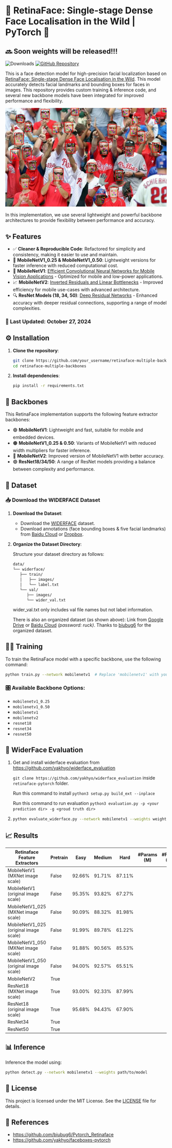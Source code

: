 # 📸 RetinaFace: Single-stage Dense Face Localisation in the Wild | PyTorch 🎯

## 🔜 Soon weights will be released!!!

![Downloads](https://img.shields.io/github/downloads/yakhyo/retinaface-pytorch/total) [![GitHub Repository](https://img.shields.io/badge/GitHub-Repository-blue?logo=github)](https://github.com/yakhyo/retinaface-pytorch)

This is a face detection model for high-precision facial localization based on [RetinaFace: Single-stage Dense Face Localisation in the Wild](https://arxiv.org/abs/1905.00641). This model accurately detects facial landmarks and bounding boxes for faces in images. This repository provides custom training & inference code, and several new backbone models have been integrated for improved performance and flexibility.

<div align="center">
<img src="assets/res18_test.jpg">
</div>

In this implementation, we use several lightweight and powerful backbone architectures to provide flexibility between performance and accuracy.

## ✨ Features

- ✅ **Cleaner & Reproducible Code**: Refactored for simplicity and consistency, making it easier to use and maintain.
- 📱 **MobileNetV1_0.25 & MobileNetV1_0.50**: Lightweight versions for faster inference with reduced computational cost.
- 📲 **MobileNetV1**: [Efficient Convolutional Neural Networks for Mobile Vision Applications](https://arxiv.org/abs/1704.04861) - Optimized for mobile and low-power applications.
- 📈 **MobileNetV2**: [Inverted Residuals and Linear Bottlenecks](https://arxiv.org/abs/1801.04381) - Improved efficiency for mobile use-cases with advanced architecture.
- 🔍 **ResNet Models (18, 34, 50)**: [Deep Residual Networks](https://arxiv.org/abs/1512.03385) - Enhanced accuracy with deeper residual connections, supporting a range of model complexities.

### 📅 Last Updated: October 27, 2024

## ⚙️ Installation

1. **Clone the repository**:

   ```bash
   git clone https://github.com/your_username/retinaface-multiple-backbones.git
   cd retinaface-multiple-backbones
   ```

2. **Install dependencies**:
   ```bash
   pip install -r requirements.txt
   ```

## 🔄 Backbones

This RetinaFace implementation supports the following feature extractor backbones:

- 🟢 **MobileNetV1**: Lightweight and fast, suitable for mobile and embedded devices.
- 🟠 **MobileNetV1_0.25 & 0.50**: Variants of MobileNetV1 with reduced width multipliers for faster inference.
- 🔵 **MobileNetV2**: Improved version of MobileNetV1 with better accuracy.
- 🟣 **ResNet18/34/50**: A range of ResNet models providing a balance between complexity and performance.

## 📂 Dataset

### 📥 Download the WIDERFACE Dataset

1. **Download the Dataset**:

   - Download the [WIDERFACE](http://shuoyang1213.me/WIDERFACE/WiderFace_Results.html) dataset.
   - Download annotations (face bounding boxes & five facial landmarks) from [Baidu Cloud](https://pan.baidu.com/s/1Laby0EctfuJGgGMgRRgykA) or [Dropbox](https://www.dropbox.com/s/7j70r3eeepe4r2g/retinaface_gt_v1.1.zip?dl=0).

2. **Organize the Dataset Directory**:

   Structure your dataset directory as follows:

   ```
   data/
   └── widerface/
      ├── train/
      │   ├── images/
      │   └── label.txt
      └── val/
         ├── images/
         └── wider_val.txt
   ```

   wider_val.txt only includes val file names but not label information.

   There is also an organized dataset (as shown above): Link from [Google Drive](https://drive.google.com/open?id=11UGV3nbVv1x9IC--_tK3Uxf7hA6rlbsS) or [Baidu Cloud](https://pan.baidu.com/s/1jIp9t30oYivrAvrgUgIoLQ) _(password: ruck)_. Thanks to [biubug6](https://github.com/biubug6) for the organized dataset.

## 🏋️‍♂️ Training

To train the RetinaFace model with a specific backbone, use the following command:

```bash
python train.py --network mobilenetv1  # Replace 'mobilenetv1' with your choice of backbone
```

### 🎛️ Available Backbone Options:

- `mobilenetv1_0.25`
- `mobilenetv1_0.50`
- `mobilenetv1`
- `mobilenetv2`
- `resnet18`
- `resnet34`
- `resnet50`

## 🧪 WiderFace Evaluation

1. Get and install widerface evaluation from https://github.com/yakhyo/widerface_evaluation

   `git clone https://github.com/yakhyo/widerface_evaluation` inside `retinaface-pytorch` folder.

   Run this command to install `python3 setup.py build_ext --inplace`

   Run this command to run evaluation `python3 evaluation.py -p <your prediction dir> -g <groud truth dir>`

2. ```bash
   python evaluate_widerface.py --network mobilenetv1 --weights weights/mobilenetv1.pth
   ```

## 📈 Results

| Retinaface Feature Extractors          | Pretrain | Easy   | Medium | Hard   | #Params (M) | #Flops (G) | Infer (ms) |
| -------------------------------------- | -------- | ------ | ------ | ------ | ----------- | ---------- | ---------- |
| MobileNetV1 (MXNet image scale)        | False    | 92.66% | 91.71% | 87.11% |             |            |            |
| MobileNetV1 (original image scale)     | False    | 95.35% | 93.82% | 67.27% |             |            |            |
| MobileNetV1_025 (MXNet image scale)    | False    | 90.09% | 88.32% | 81.98% |             |            |            |
| MobileNetV1_025 (original image scale) | False    | 91.99% | 89.78% | 61.22% |             |            |            |
| MobileNetV1_050 (MXNet image scale)    | False    | 91.88% | 90.56% | 85.53% |             |            |            |
| MobileNetV1_050 (original image scale) | False    | 94.00% | 92.57% | 65.51% |             |            |            |
| MobileNetV2                            | True     |        |        |        |             |            |            |
| ResNet18 (MXNet image scale)           | True     | 93.00% | 92.33% | 87.99% |             |            |            |
| ResNet18 (original image scale)        | True     | 95.68% | 94.43% | 67.90% |             |            |            |
| ResNet34                               | True     |        |        |        |             |            |            |
| ResNet50                               | True     |        |        |        |             |            |            |

## 📊 Inference

Inference the model using:

```bash
python detect.py --network mobilenetv1 --weights path/to/model
```

## 📜 License

This project is licensed under the MIT License. See the [LICENSE](LICENSE) file for details.

## 🔗 References

- https://github.com/biubug6/Pytorch_Retinaface
- https://github.com/yakhyo/faceboxes-pytorch
